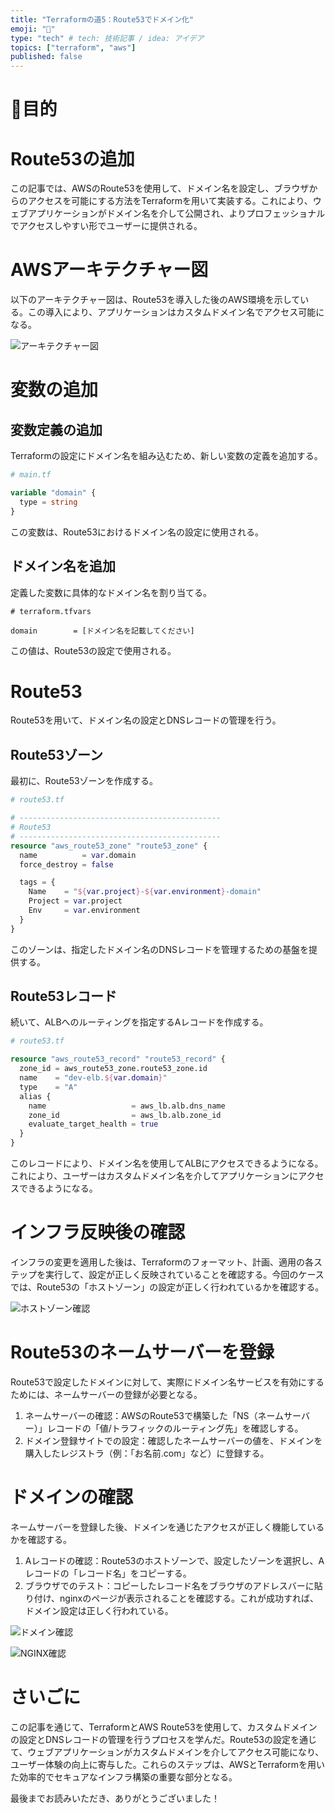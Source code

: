 ```yaml
---
title: "Terraformの道5：Route53でドメイン化"
emoji: "📜"
type: "tech" # tech: 技術記事 / idea: アイデア
topics: ["terraform", "aws"]
published: false
---
```


# 🎯目的

# Route53の追加

この記事では、AWSのRoute53を使用して、ドメイン名を設定し、ブラウザからのアクセスを可能にする方法をTerraformを用いて実装する。これにより、ウェブアプリケーションがドメイン名を介して公開され、よりプロフェッショナルでアクセスしやすい形でユーザーに提供される。

# AWSアーキテクチャー図

以下のアーキテクチャー図は、Route53を導入した後のAWS環境を示している。この導入により、アプリケーションはカスタムドメイン名でアクセス可能になる。

![アーキテクチャー図](https://storage.googleapis.com/zenn-user-upload/a832147268f4-20240114.png)


# 変数の追加

## 変数定義の追加

Terraformの設定にドメイン名を組み込むため、新しい変数の定義を追加する。

```tf
# main.tf

variable "domain" {
  type = string
}
```

この変数は、Route53におけるドメイン名の設定に使用される。

## ドメイン名を追加

定義した変数に具体的なドメイン名を割り当てる。

```
# terraform.tfvars

domain        = [ドメイン名を記載してください]
```

この値は、Route53の設定で使用される。

# Route53

Route53を用いて、ドメイン名の設定とDNSレコードの管理を行う。

## Route53ゾーン

最初に、Route53ゾーンを作成する。

```tf
# route53.tf

# ---------------------------------------------
# Route53
# ---------------------------------------------
resource "aws_route53_zone" "route53_zone" {
  name          = var.domain
  force_destroy = false

  tags = {
    Name    = "${var.project}-${var.environment}-domain"
    Project = var.project
    Env     = var.environment
  }
}
```

このゾーンは、指定したドメイン名のDNSレコードを管理するための基盤を提供する。

## Route53レコード

続いて、ALBへのルーティングを指定するAレコードを作成する。

```tf
# route53.tf

resource "aws_route53_record" "route53_record" {
  zone_id = aws_route53_zone.route53_zone.id
  name    = "dev-elb.${var.domain}"
  type    = "A"
  alias {
    name                   = aws_lb.alb.dns_name
    zone_id                = aws_lb.alb.zone_id
    evaluate_target_health = true
  }
}
```

このレコードにより、ドメイン名を使用してALBにアクセスできるようになる。これにより、ユーザーはカスタムドメイン名を介してアプリケーションにアクセスできるようになる。

# インフラ反映後の確認

インフラの変更を適用した後は、Terraformのフォーマット、計画、適用の各ステップを実行して、設定が正しく反映されていることを確認する。今回のケースでは、Route53の「ホストゾーン」の設定が正しく行われているかを確認する。

![ホストゾーン確認](https://storage.googleapis.com/zenn-user-upload/3f82a4d3bdd5-20240114.png)

# Route53のネームサーバーを登録

Route53で設定したドメインに対して、実際にドメイン名サービスを有効にするためには、ネームサーバーの登録が必要となる。

1. ネームサーバーの確認：AWSのRoute53で構築した「NS（ネームサーバー）」レコードの「値/トラフィックのルーティング先」を確認しする。
2. ドメイン登録サイトでの設定：確認したネームサーバーの値を、ドメインを購入したレジストラ（例：「お名前.com」など）に登録する。

# ドメインの確認

ネームサーバーを登録した後、ドメインを通じたアクセスが正しく機能しているかを確認する。

1. Aレコードの確認：Route53のホストゾーンで、設定したゾーンを選択し、Aレコードの「レコード名」をコピーする。
2. ブラウザでのテスト：コピーしたレコード名をブラウザのアドレスバーに貼り付け、nginxのページが表示されることを確認する。これが成功すれば、ドメイン設定は正しく行われている。

![ドメイン確認](https://storage.googleapis.com/zenn-user-upload/4136734776db-20240114.png)

![NGINX確認](https://storage.googleapis.com/zenn-user-upload/0edb0ba9ac79-20240114.png)

# さいごに

この記事を通じて、TerraformとAWS Route53を使用して、カスタムドメインの設定とDNSレコードの管理を行うプロセスを学んだ。Route53の設定を通じて、ウェブアプリケーションがカスタムドメインを介してアクセス可能になり、ユーザー体験の向上に寄与した。これらのステップは、AWSとTerraformを用いた効率的でセキュアなインフラ構築の重要な部分となる。

最後までお読みいただき、ありがとうございました！
